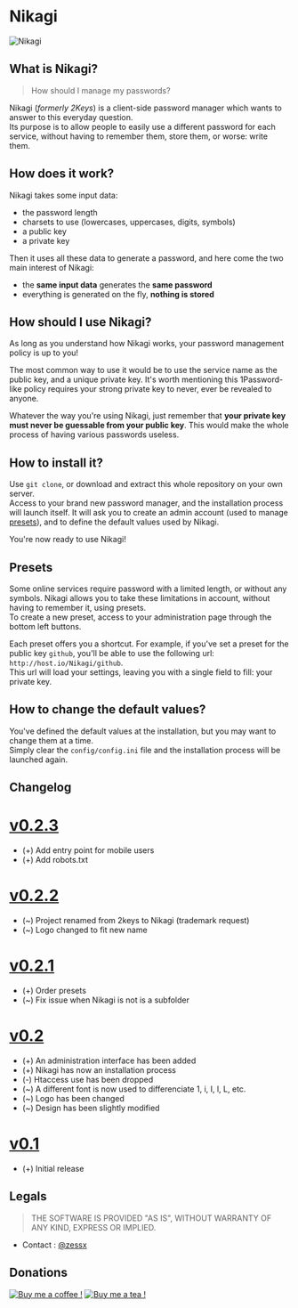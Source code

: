 # Nikagi
![Nikagi](https://raw.githubusercontent.com/zessx/nikagi/master/assets/images/logo.png)  

## What is Nikagi?
> How should I manage my passwords?

Nikagi (*formerly 2Keys*) is a client-side password manager which wants to answer to this everyday question.  
Its purpose is to allow people to easily use a different password for each service, without having to remember them, store them, or worse: write them.

## How does it work?
Nikagi takes some input data:
- the password length
- charsets to use (lowercases, uppercases, digits, symbols)
- a public key
- a private key

Then it uses all these data to generate a password, and here come the two main interest of Nikagi:
- the **same input data** generates the **same password**
- everything is generated on the fly, **nothing is stored**

## How should I use Nikagi?
As long as you understand how Nikagi works, your password management policy is up to you!

The most common way to use it would be to use the service name as the public key, and a unique private key. It's worth mentioning this 1Password-like policy requires your strong private key to never, ever be revealed to anyone.

Whatever the way you're using Nikagi, just remember that **your private key must never be guessable from your public key**. This would make the whole process of having various passwords useless.

## How to install it?
Use `git clone`, or download and extract this whole repository on your own server.  
Access to your brand new password manager, and the installation process will launch itself. It will ask you to create an admin account (used to manage [presets](#presets)), and to define the default values used by Nikagi.

You're now ready to use Nikagi!

## Presets
Some online services require password with a limited length, or without any symbols. Nikagi allows you to take these limitations in account, without having to remember it, using presets.  
To create a new preset, access to your administration page through the bottom left buttons. 

Each preset offers you a shortcut. For example, if you've set a preset for the public key `github`, you'll be able to use the following url: `http://host.io/Nikagi/github`.  
This url will load your settings, leaving you with a single field to fill: your private key.

## How to change the default values?
You've defined the default values at the installation, but you may want to change them at a time.  
Simply clear the `config/config.ini` file and the installation process will be launched again.

## Changelog
# [v0.2.3](https://github.com/zessx/nikagi/releases/tag/v0.2.3)
- (+) Add entry point for mobile users
- (+) Add robots.txt

# [v0.2.2](https://github.com/zessx/nikagi/releases/tag/v0.2.2)
- (~) Project renamed from 2keys to Nikagi (trademark request)
- (~) Logo changed to fit new name

# [v0.2.1](https://github.com/zessx/nikagi/releases/tag/v0.2.1)
- (+) Order presets
- (~) Fix issue when Nikagi is not is a subfolder

# [v0.2](https://github.com/zessx/nikagi/releases/tag/v0.2)
- (+) An administration interface has been added
- (+) Nikagi has now an installation process
- (-) Htaccess use has been dropped
- (~) A different font is now used to differenciate 1, i, I, l, L, etc.
- (~) Logo has been changed
- (~) Design has been slightly modified

# [v0.1](https://github.com/zessx/nikagi/releases/tag/v0.1)
- (+) Initial release

## Legals
> THE SOFTWARE IS PROVIDED "AS IS", WITHOUT WARRANTY OF ANY KIND, EXPRESS OR IMPLIED.

- Contact : [@zessx](https://twitter.com/zessx)

## Donations
[![Buy me a coffee !](http://doc.smarchal.com/bmac)](https://www.paypal.com/cgi-bin/webscr?cmd=_donations&business=KTYWBM9HJMMSE&lc=FR&item_name=Buy%20a%20coffee%20to%20zessx%20%28Samuel%20Marchal%29&currency_code=EUR&bn=PP%2dDonationsBF%3abmac%3aNonHosted) [![Buy me a tea !](http://doc.smarchal.com/bmat)](https://www.paypal.com/cgi-bin/webscr?cmd=_donations&business=KTYWBM9HJMMSE&lc=FR&item_name=Buy%20a%20tea%20to%20zessx%20%28Samuel%20Marchal%29&currency_code=EUR&bn=PP%2dDonationsBF%3abmac%3aNonHosted)
